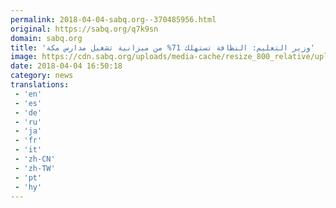 ```yaml
---
permalink: 2018-04-04-sabq.org--370485956.html
original: https://sabq.org/q7k9sn
domain: sabq.org
title: 'وزير التعليم: النظافة تستهلك 71% من ميزانية تشغيل مدارس مكة'
image: https://cdn.sabq.org/uploads/media-cache/resize_800_relative/uploads/material-file/5ac4fdca51a773284de5e19a/5ac4fdaf71a56.jpeg
date: 2018-04-04 16:50:18
category: news
translations: 
 - 'en'
 - 'es'
 - 'de'
 - 'ru'
 - 'ja'
 - 'fr'
 - 'it'
 - 'zh-CN'
 - 'zh-TW'
 - 'pt'
 - 'hy'
---
```


